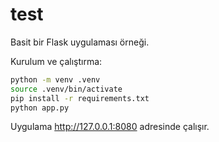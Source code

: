 # test

Basit bir Flask uygulaması örneği.

Kurulum ve çalıştırma:

```bash
python -m venv .venv
source .venv/bin/activate
pip install -r requirements.txt
python app.py
```

Uygulama http://127.0.0.1:8080 adresinde çalışır.
